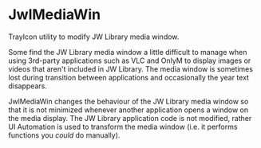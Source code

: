 # JwlMediaWin

TrayIcon utility to modify JW Library media window.

Some find the JW Library media window a little difficult to manage when using 3rd-party applications such as
VLC and OnlyM to display images or videos that aren't included in JW Library. The media window is sometimes lost 
during transition between applications and occasionally the year text disappears.

JwlMediaWin changes the behaviour of the JW Library media window so that it is not minimized whenever another 
application opens a window on the media display. The JW Library application code is not modified, rather 
UI Automation is used to transform the media window (i.e. it performs functions you _could_ do manually).

